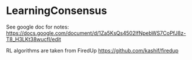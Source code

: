 # LearningConsensus

See google doc for notes: https://docs.google.com/document/d/1Za5KsQs4502lfNpebWS7CoPfJ8z-T8_H3LKt38wucfI/edit

RL algorithms are taken from FiredUp https://github.com/kashif/firedup 
